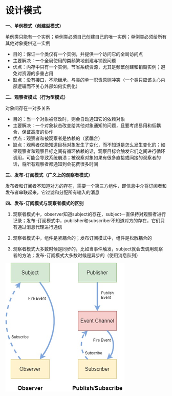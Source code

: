 # 设计模式

**一、单例模式（创建型模式）**

单例类只能有一个实例；单例类必须自己创建自己的唯一实例；单例类必须给所有其他对象提供这一实例

- 目的：保证一个类仅有一个实例，并提供一个访问它的全局访问点
- 主要解决：一个全局使用的类频繁地创建与销毁问题
- 优点：内存中只有一个实例，节省系统资源，尤其是频繁创建和销毁实例；避免对资源的多重占用
- 缺点：没有接口，不能继承，与类的单一职责原则冲突（一个类只应该关心内部逻辑而不关心外部如何实例化）

**二、观察者模式（行为型模式）**

对象间存在一对多关系

- 目的：当一个对象被修改时，则会自动通知它的依赖对象
- 主要解决：一个对象状态改变给其他对象通知的问题，且要考虑易用和低耦合，保证高度的协作
- 优点：观察者和被观察者是依赖的（紧耦合）
- 缺点：观察者仅能知道目标对象发生了变化，而不知道是怎么发生变化的；如果观察者和观察目标之间有循环依赖的话，观察目标会触发它们之间进行循环调用，可能会导致系统崩溃；被观察对象如果有很多直接或间接的观察者的话，将所有观察者都通知到会花费很多时间

**三、发布-订阅模式（广义上的观察者模式）**

发布者和订阅者不知道对方的存在，需要一个第三方组件，即信息中介将订阅者和发布者串联起来，它过滤和分配所有输入的消息

**四、发布-订阅模式与观察者模式的区别**

1. 观察者模式中，observer知道subject的存在，subject一直保持对观察者进行记录；发布-订阅模式中，publisher和subscriber不知道对方的存在，它们只有通过消息代理进行通信

2. 观察者模式中，组件是紧耦合的；发布订阅模式中，组件是松散耦合的

3. 观察者模式大多数时候是同步的，比如当事件触发，subject就会去调用观察者的方法；发布-订阅模式大多数时候是异步的（使用消息队列）

![](\Images\设计模式.jpg)